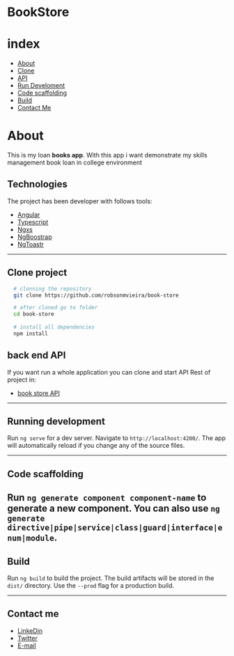 # BookStore
<!-- <h1 align="center">
  <img src="https://ik.imagekit.io/mfd3uknhyzk/screenshot-localhost_4200-2020.12.10-17_15_41_NX9oivrpY.png" />
</h1> -->

# index
- [About](#-About)
- [Clone](#-Clone-project)
- [API](#-back-end-API)
- [Run Develoment](#-)
- [Code scaffolding](#-Running-development)
- [Build](#-Build)
- [Contact Me](#-Contact-me)

# About

This is my loan **books app**. With this app i want demonstrate my skills management book loan in college environment

## Technologies
 The project has been developer with follows tools: 

 - [Angular](https://angular.io/)
 - [Typescript](https://www.typescriptlang.org/)
 - [Ngxs](https://www.ngxs.io/)
 - [NgBoostrap](https://ng-bootstrap.github.io/#/home)
 - [NgToastr](https://ngx-toastr.vercel.app/)

---
## Clone project

```bash
  # clonning the repository
  git clone https://github.com/robsonmvieira/book-store

  # after cloned go to folder
  cd book-store
  
  # install all dependencies
  npm install

```

## back end API
If you want run a whole application you can clone and start API Rest of project in:
 - [book store API](https://github.com/robsonmvieira/book-store-api) 
---
 ## Running development 

Run `ng serve` for a dev server. Navigate to `http://localhost:4200/`. The app will automatically reload if you change any of the source files.

---
## Code scaffolding

Run `ng generate component component-name` to generate a new component. You can also use `ng generate directive|pipe|service|class|guard|interface|enum|module`.
---
## Build

Run `ng build` to build the project. The build artifacts will be stored in the `dist/` directory. Use the `--prod` flag for a production build.

---
## Contact me

- [LinkeDin](https://www.linkedin.com/in/robsonmaia/)
- [Twitter](https://twitter.com/rmaia15)
- [E-mail](robsonmvieira@gmail.com)
